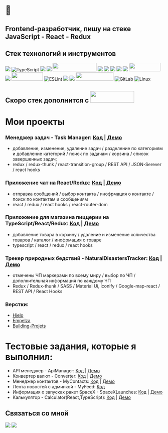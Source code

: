 # 👋 
## Frontend-разработчик, пишу на стеке JavaScript - React - Redux

<!--
**lors08-08/lors08-08** is a ✨ _special_ ✨ repository because its `README.md` (this file) appears on your GitHub profile.

Here are some ideas to get you started:

- 🔭 I’m currently working on ...
- 🌱 I’m currently learning ...
- 👯 I’m looking to collaborate on ...
- 🤔 I’m looking for help with ...
- 💬 Ask me about ...
- 📫 How to reach me: ...
- 😄 Pronouns: ...
- ⚡ Fun fact: ...
-->

## Cтек технологий и инструментов 

![](https://img.shields.io/badge/javascript%20-%23323330.svg?&style=for-the-badge&logo=javascript&logoColor=%23F7DF1E)
	<img alt="TypeScript" src="https://img.shields.io/badge/typescript%20-%23007ACC.svg?&style=for-the-badge&logo=typescript&logoColor=white"/>
![](https://img.shields.io/badge/react%20-%2320232a.svg?&style=for-the-badge&logo=react&logoColor=%2361DAFB)
![](https://img.shields.io/badge/redux%20-%23593d88.svg?&style=for-the-badge&logo=redux&logoColor=white)
<img src="https://camo.githubusercontent.com/05fa5b49e5aed65571a782d2d5a857a463c6862ffea1a420aa076f4fe9edb895/68747470733a2f2f696d672e736869656c64732e696f2f62616467652f52656475782d2d5468756e6b2d3233306633393f7374796c653d666c61742d737175617265266c6f676f3d5265647578266c6f676f436f6c6f723d666633393239" width="140" height="27"/>
![](https://img.shields.io/badge/react_router%20-CA4245.svg?&style=for-the-badge&logo=react-router&logoColor=white)
![](https://img.shields.io/badge/styled_components%20-DB7093.svg?&style=for-the-badge&logo=styled-components&logoColor=white)
<img src="https://img.shields.io/badge/SASS%20-hotpink.svg?&style=for-the-badge&logo=SASS&logoColor=white"/>
![](https://img.shields.io/badge/bootstrap%20-%23563D7C.svg?&style=for-the-badge&logo=bootstrap&logoColor=white)
<img src="https://img.shields.io/badge/material%20ui%20-%230081CB.svg?&style=for-the-badge&logo=material-ui&logoColor=white"/>
<img src="https://camo.githubusercontent.com/2c35078344be480c144d239355446838b6e63cfbbf650077a209262728ba3440/68747470733a2f2f696d672e736869656c64732e696f2f62616467652f4769742d626c61636b3f7374796c653d666c61742d737175617265266c6f676f3d676974" width="100" height="27">
<img src="https://img.shields.io/badge/heroku%20-%23430098.svg?&style=for-the-badge&logo=heroku&logoColor=white"/>
<img src="https://camo.githubusercontent.com/1f11106396efd0b619f5497783ec2c078946acdeb1cc5e872b07baf8af40baf8/68747470733a2f2f696d672e736869656c64732e696f2f62616467652f50726574746965722d626c61636b3f7374796c653d666c61742d737175617265266c6f676f3d7072657474696572" width="100" height="27">
<img alt="ESLint" src="https://img.shields.io/badge/ESLint-4B3263?style=for-the-badge&logo=eslint&logoColor=white" />
![](https://img.shields.io/badge/html5%20-%23E34F26.svg?&style=for-the-badge&logo=html5&logoColor=white)
![](https://img.shields.io/badge/css-%23239120.svg?&style=for-the-badge&logo=css3&logoColor=white)
<img src="https://cdn.icon-icons.com/icons2/2530/PNG/512/jetbrains_webstorm_button_icon_151873.png" width="120" height="27">
<img alt="GitLab" src="https://img.shields.io/badge/gitlab-%23181717.svg?style=for-the-badge&logo=gitlab&logoColor=white"/>
<img alt="Linux" src="https://img.shields.io/badge/Linux-FCC624?style=for-the-badge&logo=linux&logoColor=black">


## Скоро стек дополнится с <img src="https://camo.githubusercontent.com/9c71d683b6ae49841ad8418b36a8e0155322f2f7feff416bf93c9d2ec7ff0841/68747470733a2f2f696d672e736869656c64732e696f2f62616467652f52656475782d2d536167612d3233306633393f7374796c653d666c61742d737175617265266c6f676f3d5265647578266c6f676f436f6c6f723d666633393239" width="140" height="37">

# Мои проекты

### Менеджер задач - Task Manager: [Код](https://github.com/lors08-08/task-manager) | [Демо](https://to-do-app-lors.herokuapp.com/)  

* добавление, изменение, удаление задач / разделение по категориям и добавление категорий / поиск по задачам / корзина / список завершенных задач;
* redux / redux-thunk / react-transition-group / REST API / JSON-Serever / react hooks

### Приложение чат на React/Redux: [Код](https://github.com/lors08-08/chat-telegram) | [Демо](https://chat-app-lors.netlify.app/)

* отправка сообщений / выбор контакта / инофрмация о контакте / поиск по контактам и сообщениям
* react / redux / react hooks / react-router-dom  

### Приложение для магазина пиццерии на TypeScript/React/Redux: [Код](https://github.com/lors08-08/myCart-pizzaStore) | [Демо](https://mycart-pizzastore-lors.herokuapp.com/)

* добавление товара в корзину / удаление и изменение количества товаров / каталог / инофрмация о товаре 
* typescript / react / redux / react hooks 

### Трекер природных бедствий - NaturalDisastersTracker: [Код](https://github.com/lors08-08/NaturalDisasters-testhh) | [Демо](https://natural-disasters-tracker.netlify.app/)

* отмечены ЧП маркерами по всему миру / выбор по ЧП / дополнительная информация по каждому ЧП
* Redux / Redux-thunk / SASS / Material Ui, iconify / Google-map-react / REST API / React Hooks

### Верстки: 
* [Hielo](https://lors08-08.github.io/hielo/) 
* [Empelza](https://lors08-08.github.io/empelza/) 
* [Building-Projets](https://lors08-08.github.io/building-projects/)

# Тестовые задания, которые я выполнил:
* API менеджер - ApiManager: [Код](https://github.com/lors08-08/apimanager-testhh) | [Демо](https://lors-apimanager.herokuapp.com)
* Конвертер валют - Converter: [Код](https://github.com/lors08-08/converter) | [Демо](https://converter-lors.herokuapp.com/)
* Менеджер контактов - MyContacts: [Код](https://github.com/lors08-08/contactsmanager-hh) | [Демо](https://contactsmanager-lors.herokuapp.com/)
* Лента новостей с админкой - MyFeed: [Код](https://github.com/lors08-08/spaprofilancegroup-testhh)
* Информация о запусках ракет SpaceX - SpaceXLaunches: [Код](https://github.com/lors08-08/spacexFlights-testhh) | [Демо](https://spacex-launches-lors.netlify.app/)
* Калькулятор - Calculator(React,TypeScript): [Код](https://github.com/lors08-08/calculator-ts) | [Демо](https://calculator-bylors.netlify.app/)






## Связаться со мной

[![](https://img.shields.io/badge/WHATSAPP-25D366?&style=for-the-badge&logo=whatsapp&logoColor=white&&s=250)](https://wa.me/79389077810)
[![](https://img.shields.io/badge/telegram-D14836?color=2CA5E0&style=for-the-badge&logo=telegram&logoColor=white&&s=250)](https://t-do.ru/thels8)





